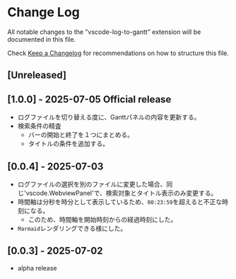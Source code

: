 # Change Log

All notable changes to the "vscode-log-to-gantt" extension will be documented in this file.

Check [Keep a Changelog](http://keepachangelog.com/) for recommendations on how to structure this file.

## [Unreleased]

## [1.0.0] - 2025-07-05 Official release

- ログファイルを切り替える度に、Ganttパネルの内容を更新する。
- 検索条件の精査
  - バーの開始と終了を１つにまとめる。
  - タイトルの条件を追加する。

## [0.0.4] - 2025-07-03

- ログファイルの選択を別のファイルに変更した場合、同じ'vscode.WebviewPanel'で、検索対象とタイトル表示のみ変更する。
- 時間軸は分秒を時分として表示しているため、`00:23:59`を超えると不正な時刻になる。
  - このため、時間軸を開始時刻からの経過時刻にした。
- `Marmaid`レンダリングできる様にした。

## [0.0.3] - 2025-07-02

- alpha release
